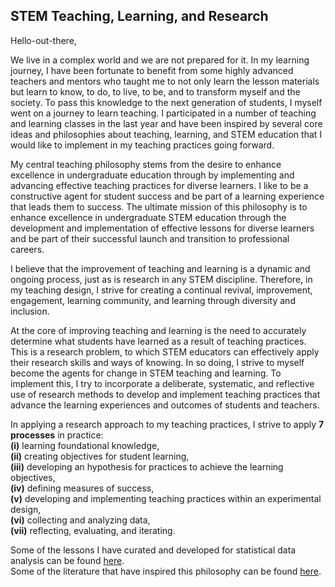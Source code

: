 ## STEM Teaching, Learning, and Research

Hello-out-there,

We live in a complex world and we are not prepared for it. In my learning journey, I have been fortunate to benefit from some highly advanced teachers and mentors who taught me to not only learn the lesson materials but learn to know, to do, to live, to be, and to transform myself and the society. To pass this knowledge to the next generation of students, I myself went on a journey to learn teaching. I participated in a number of teaching and learning classes in the last year and have been inspired by several core ideas and philosophies about teaching, learning, and STEM education that I would like to implement in my teaching practices going forward.

My central teaching philosophy stems from the desire to enhance excellence in undergraduate education through by implementing and advancing effective teaching practices for diverse learners. I like to be a constructive agent for student success and be part of a learning experience that leads them to success. The ultimate mission of this philosophy is to enhance excellence in undergraduate STEM education through the development and implementation of effective lessons for diverse learners and be part of their successful launch and transition to professional careers.

I believe that the improvement of teaching and learning is a dynamic and ongoing process, just as is research in any STEM discipline.  Therefore, in my teaching design, I strive for creating a continual revival, improvement, engagement, learning community, and learning through diversity and inclusion. 

At the core of improving teaching and learning is the need to accurately determine what students have learned as a result of teaching practices. This is a research problem, to which STEM educators can effectively apply their research skills and ways of knowing. In so doing, I strive to myself become the agents for change in STEM teaching and learning. To implement this, I try to incorporate a deliberate, systematic, and reflective use of research methods to develop and implement teaching practices that advance the learning experiences and outcomes of students and teachers.

In applying a research approach to my teaching practices, I strive to apply **7 processes** in practice:   
**(i)** learning foundational knowledge,   
**(ii)** creating objectives for student learning,  
**(iii)** developing an hypothesis for practices to achieve the learning objectives,  
**(iv)** defining measures of success,  
**(v)** developing and implementing teaching practices within an experimental design,  
**(vi)** collecting and analyzing data,  
**(vii)** reflecting, evaluating, and iterating.  

Some of the lessons I have curated and developed for statistical data analysis can be found [here](https://github.com/NoushinN/STEM_Education/tree/master/RStudio%20Workshops).   
Some of the literature that have inspired this philosophy can be found [here](https://github.com/NoushinN/STEM_Teaching_Learning_Research/tree/master/Teaching%20Literature).
